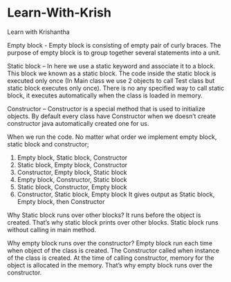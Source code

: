 # Learn-With-Krish
Learn with Krishantha

Empty block - Empty block is consisting of empty pair of curly braces. The purpose of empty block is to group together several statements into a unit.

Static block – In here we use a static keyword and associate it to a block. This block we known as a static block. The code inside the static block is executed only once (In Main class we use 2 objects to call Test class but static block executes only once). There is no any specified way to call static block, it executes automatically when the class is loaded in memory.

Constructor – Constructor is a special method that is used to initialize objects. By default every class have Constructor when we doesn’t create constructor java automatically created one for us.

When we run the code. No matter what order we implement empty block, static block and constructor;
1)	Empty block, Static block, Constructor
2)	Static block, Empty block, Constructor
3)	Constructor, Empty block, Static block
4)	Empty block, Constructor, Static block
5)	Static block, Constructor, Empty block
6)	Constructor, Static block, Empty block
It gives output as 
	Static block, Empty block, then Constructor

Why Static block runs over other blocks?
	It runs before the object is created. That’s why static block prints over other blocks. Static block runs without calling in main method.

Why empty block runs over the constructor?
	Empty block run each time when object of the class is created. The Constructor called when instance of the class is created. At the time of calling constructor, memory for the object is allocated in the memory. That’s why empty block runs over the constructor.
